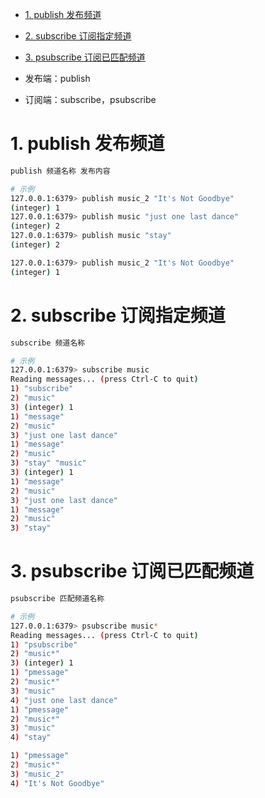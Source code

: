 - [1. publish 发布频道](#1-publish-发布频道)
- [2. subscribe 订阅指定频道](#2-subscribe-订阅指定频道)
- [3. psubscribe 订阅已匹配频道](#3-psubscribe-订阅已匹配频道)

- 发布端：publish
- 订阅端：subscribe，psubscribe

# 1. publish 发布频道

```bash
publish 频道名称 发布内容

# 示例
127.0.0.1:6379> publish music_2 "It's Not Goodbye"
(integer) 1
127.0.0.1:6379> publish music "just one last dance"
(integer) 2
127.0.0.1:6379> publish music "stay"
(integer) 2

127.0.0.1:6379> publish music_2 "It's Not Goodbye"
(integer) 1
```

# 2. subscribe 订阅指定频道

```bash
subscribe 频道名称

# 示例
127.0.0.1:6379> subscribe music
Reading messages... (press Ctrl-C to quit)
1) "subscribe"
2) "music"
3) (integer) 1
1) "message"
2) "music"
3) "just one last dance"
1) "message"
2) "music"
3) "stay" "music"
3) (integer) 1
1) "message"
2) "music"
3) "just one last dance"
1) "message"
2) "music"
3) "stay"
```

# 3. psubscribe 订阅已匹配频道

```bash
psubscribe 匹配频道名称

# 示例
127.0.0.1:6379> psubscribe music*
Reading messages... (press Ctrl-C to quit)
1) "psubscribe"
2) "music*"
3) (integer) 1
1) "pmessage"
2) "music*"
3) "music"
4) "just one last dance"
1) "pmessage"
2) "music*"
3) "music"
4) "stay"

1) "pmessage"
2) "music*"
3) "music_2"
4) "It's Not Goodbye"
```
